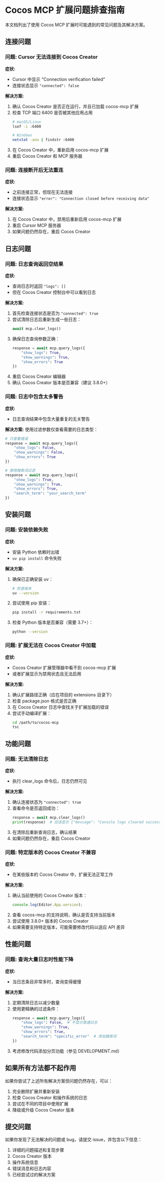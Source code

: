 # Cocos MCP 扩展问题排查指南

本文档列出了使用 Cocos MCP 扩展时可能遇到的常见问题及其解决方案。

## 连接问题

### 问题: Cursor 无法连接到 Cocos Creator

**症状:**
- Cursor 中显示 "Connection verification failed"
- 连接状态显示 `"connected": false`

**解决方案:**
1. 确认 Cocos Creator 是否正在运行，并且已加载 cocos-mcp 扩展
2. 检查 TCP 端口 6400 是否被其他应用占用
   ```bash
   # macOS/Linux
   lsof -i :6400
   
   # Windows
   netstat -ano | findstr :6400
   ```
3. 在 Cocos Creator 中，重新启用 cocos-mcp 扩展
4. 重启 Cocos Creator 和 MCP 服务器

### 问题: 连接断开后无法重连

**症状:**
- 之前连接正常，但现在无法连接
- 连接状态显示 `"error": "Connection closed before receiving data"`

**解决方案:**
1. 在 Cocos Creator 中，禁用后重新启用 cocos-mcp 扩展
2. 重启 Cursor MCP 服务器
3. 如果问题仍然存在，重启 Cocos Creator

## 日志问题

### 问题: 日志查询返回空结果

**症状:**
- 查询日志时返回 `"logs": []`
- 但在 Cocos Creator 控制台中可以看到日志

**解决方案:**
1. 首先检查连接状态是否为 `"connected": true`
2. 尝试清除日志后重新生成一些日志：
   ```python
   await mcp.clear_logs()
   ```
3. 确保日志查询参数正确：
   ```python
   response = await mcp.query_logs({
       "show_logs": True, 
       "show_warnings": True, 
       "show_errors": True
   })
   ```
4. 重启 Cocos Creator 编辑器
5. 确认 Cocos Creator 版本是否兼容（建议 3.8.0+）

### 问题: 日志中包含太多警告

**症状:**
- 日志查询结果中包含大量重复的无关警告

**解决方案:**
使用过滤参数仅查看需要的日志类型：
```python
# 只查看错误
response = await mcp.query_logs({
    "show_logs": False, 
    "show_warnings": False, 
    "show_errors": True
})

# 使用搜索词过滤
response = await mcp.query_logs({
    "show_logs": True, 
    "show_warnings": True, 
    "show_errors": True,
    "search_term": "your_search_term"
})
```

## 安装问题

### 问题: 安装依赖失败

**症状:**
- 安装 Python 依赖时出错
- `uv pip install` 命令失败

**解决方案:**
1. 确保已正确安装 uv：
   ```bash
   # 检查版本
   uv --version
   ```
2. 尝试使用 pip 安装：
   ```bash
   pip install -r requirements.txt
   ```
3. 检查 Python 版本是否兼容（需要 3.7+）：
   ```bash
   python --version
   ```

### 问题: 扩展无法在 Cocos Creator 中加载

**症状:**
- Cocos Creator 扩展管理器中看不到 cocos-mcp 扩展
- 或者扩展显示为禁用状态且无法启用

**解决方案:**
1. 确认扩展路径正确（应在项目的 extensions 目录下）
2. 检查 package.json 格式是否正确
3. 在 Cocos Creator 日志中查找关于扩展加载的错误
4. 尝试手动编译扩展：
   ```bash
   cd /path/to/cocos-mcp
   tsc
   ```

## 功能问题

### 问题: 无法清除日志

**症状:**
- 执行 clear_logs 命令后，日志仍然可见

**解决方案:**
1. 确认连接状态为 `"connected": true`
2. 查看命令是否返回成功：
   ```python
   response = await mcp.clear_logs()
   print(response)  # 应该显示 {"message": "Console logs cleared successfully"}
   ```
3. 在清除后重新查询日志，确认结果
4. 如果问题仍然存在，重启 Cocos Creator

### 问题: 特定版本的 Cocos Creator 不兼容

**症状:**
- 在某些版本的 Cocos Creator 中，扩展无法正常工作

**解决方案:**
1. 确认当前使用的 Cocos Creator 版本：
   ```typescript
   console.log(Editor.App.version);
   ```
2. 查看 cocos-mcp 的支持说明，确认是否支持当前版本
3. 尝试使用 3.8.0+ 版本的 Cocos Creator
4. 如果需要支持特定版本，可能需要修改代码以适应 API 差异

## 性能问题

### 问题: 查询大量日志时性能下降

**症状:**
- 当日志条目非常多时，查询变得缓慢

**解决方案:**
1. 定期清除日志以减少数量
2. 使用更精确的过滤条件：
   ```python
   response = await mcp.query_logs({
       "show_logs": False,  # 不显示普通日志
       "show_warnings": True,
       "show_errors": True,
       "search_term": "specific_error"  # 添加搜索词
   })
   ```
3. 考虑修改代码添加分页功能（参见 DEVELOPMENT.md）

## 如果所有方法都不起作用

如果你尝试了上述所有解决方案但问题仍然存在，可以：

1. 完全删除扩展并重新安装
2. 检查 Cocos Creator 和操作系统的日志
3. 尝试在不同的项目中使用扩展
4. 降级或升级 Cocos Creator 版本

## 提交问题

如果你发现了无法解决的问题或 bug，请提交 issue，并包含以下信息：

1. 详细的问题描述和复现步骤
2. Cocos Creator 版本
3. 操作系统信息
4. 错误消息和日志内容
5. 已经尝试过的解决方案 